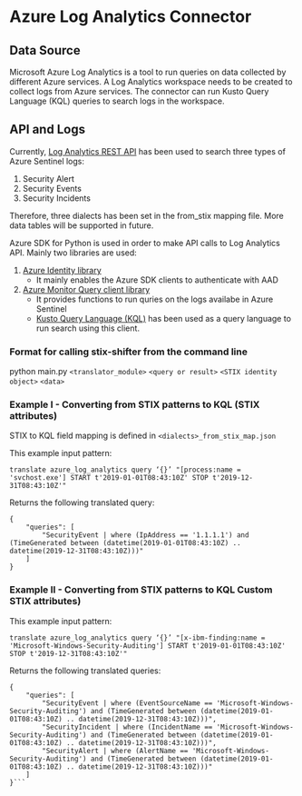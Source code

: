 # Azure Log Analytics Connector

## Data Source 
Microsoft Azure Log Analytics is a tool to run queries on data collected by different Azure services. A Log Analytics workspace needs to be created to collect logs from Azure services. The connector can run Kusto Query Language (KQL) queries to search logs in the workspace.

## API and Logs

Currently, [Log Analytics REST API](https://learn.microsoft.com/en-us/rest/api/loganalytics/) has been used to search three types of Azure Sentinel logs:

1. Security Alert
2. Security Events 
3. Security Incidents

Therefore, three dialects has been set in the from_stix mapping file. More data tables will be supported in future.

Azure SDK for Python is used in order to make API calls to Log Analytics API. Mainly two libraries are used:

1. [Azure Identity library](https://learn.microsoft.com/en-us/python/api/overview/azure/identity-readme?view=azure-python)
    - It mainly enables the Azure SDK clients to authenticate with AAD
2. [Azure Monitor Query client library](https://learn.microsoft.com/en-us/python/api/overview/azure/monitor-query-readme?view=azure-python)
    - It provides functions to run quries on the logs availabe in Azure Sentinel
    - [Kusto Query Language (KQL)](https://learn.microsoft.com/en-us/azure/data-explorer/kusto/query/) has been used as a query language to run search using this client.

### Format for calling stix-shifter from the command line

python main.py `<translator_module>` `<query or result>` `<STIX identity object>` `<data>`

### Example I - Converting from STIX patterns to KQL (STIX attributes)
STIX to KQL field mapping is defined in `<dialects>_from_stix_map.json` <br/>

This example input pattern:

`translate azure_log_analytics query ‘{}’ "[process:name = 'svchost.exe'] START t'2019-01-01T08:43:10Z' STOP t'2019-12-31T08:43:10Z'"`

Returns the following translated query:

```
{
    "queries": [
        "SecurityEvent | where (IpAddress == '1.1.1.1') and (TimeGenerated between (datetime(2019-01-01T08:43:10Z) .. datetime(2019-12-31T08:43:10Z)))"
    ]
}
```

### Example II - Converting from STIX patterns to KQL Custom STIX attributes)

This example input pattern:

`translate azure_log_analytics query ‘{}’ "[x-ibm-finding:name = 'Microsoft-Windows-Security-Auditing'] START t'2019-01-01T08:43:10Z' STOP t'2019-12-31T08:43:10Z'"`

Returns the following translated queries:
```
{
    "queries": [
        "SecurityEvent | where (EventSourceName == 'Microsoft-Windows-Security-Auditing') and (TimeGenerated between (datetime(2019-01-01T08:43:10Z) .. datetime(2019-12-31T08:43:10Z)))",
        "SecurityIncident | where (IncidentName == 'Microsoft-Windows-Security-Auditing') and (TimeGenerated between (datetime(2019-01-01T08:43:10Z) .. datetime(2019-12-31T08:43:10Z)))",
        "SecurityAlert | where (AlertName == 'Microsoft-Windows-Security-Auditing') and (TimeGenerated between (datetime(2019-01-01T08:43:10Z) .. datetime(2019-12-31T08:43:10Z)))"
    ]
}```